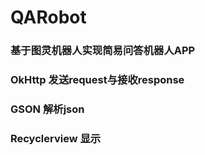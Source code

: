 # QARobot

### 基于图灵机器人实现简易问答机器人APP

### OkHttp 发送request与接收response
### GSON 解析json
### Recyclerview 显示
